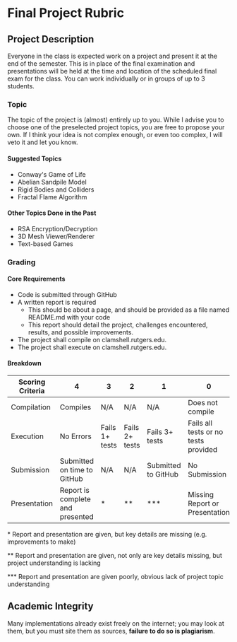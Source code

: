 # Final Project Rubric

## Project Description 

Everyone in the class is expected work on a project and present it at the end of the semester. This is in place of the final examination and presentations will be held at the time and location of the scheduled final exam for the class. You can work individually or in groups of up to 3 students.

### Topic

The topic of the project is (almost) entirely up to you. While I advise you to choose one of the preselected project topics, you are free to propose your own. If I think your idea is not complex enough, or even too complex, I will veto it and let you know.

#### Suggested Topics

* Conway's Game of Life
* Abelian Sandpile Model
* Rigid Bodies and Colliders
* Fractal Flame Algorithm

#### Other Topics Done in the Past

* RSA Encryption/Decryption
* 3D Mesh Viewer/Renderer
* Text-based Games

### Grading

#### Core Requirements

* Code is submitted through GitHub
* A written report is required
  * This should be about a page, and should be provided as a file named README.md with your code
  * This report should detail the project, challenges encountered, results, and possible improvements.
* The project shall compile on clamshell.rutgers.edu. 
* The project shall execute on clamshell.rutgers.edu.


#### Breakdown

| Scoring Criteria | 4 | 3 | 2 | 1 | 0 | Weight |
| ---------------- | --- | --- | --- | --- | --- | --- |
| Compilation      | Compiles | N/A | N/A | N/A | Does not compile | 6 |
| Execution        | No Errors | Fails 1+ tests | Fails 2+ tests | Fails 3+ tests | Fails all tests or no tests provided | 13 |
| Submission       | Submitted on time to GitHub | N/A | N/A | Submitted to GitHub | No Submission | 2 |
| Presentation     | Report is complete and presented | * | ** | *** | Missing Report or Presentation | 4 |

\* Report and presentation are given, but key details are missing (e.g. improvements to make)

\*\* Report and presentation are given, not only are key details missing, but project understanding is lacking

\*\*\* Report and presentation are given poorly, obvious lack of project topic understanding

## Academic Integrity

Many implementations already exist freely on the internet; you may look at them, but you must site them as sources, **failure to do so is plagiarism**.
